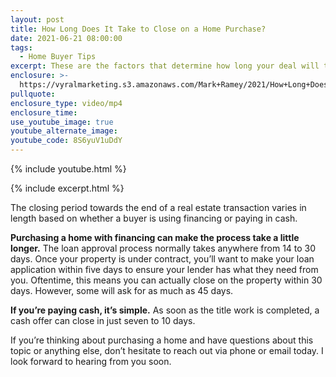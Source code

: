 ```yaml
---
layout: post
title: How Long Does It Take to Close on a Home Purchase?
date: 2021-06-21 08:00:00
tags:
  - Home Buyer Tips
excerpt: These are the factors that determine how long your deal will take to close.
enclosure: >-
  https://vyralmarketing.s3.amazonaws.com/Mark+Ramey/2021/How+Long+Does+It+Take+to+Close+on+a+Home+Purchase_.mp4
pullquote:
enclosure_type: video/mp4
enclosure_time:
use_youtube_image: true
youtube_alternate_image:
youtube_code: 8S6yuV1uDdY
---
```

{% include youtube.html %}

{% include excerpt.html %}

The closing period towards the end of a real estate transaction varies in length based on whether a buyer is using financing or paying in cash.&nbsp;

**Purchasing a home with financing can make the process take a little longer.** The loan approval process normally takes anywhere from 14 to 30 days. Once your property is under contract, you’ll want to make your loan application within five days to ensure your lender has what they need from you. Oftentime, this means you can actually close on the property within 30 days. However, some will ask for as much as 45 days.

**If you’re paying cash, it’s simple.** As soon as the title work is completed, a cash offer can close in just seven to 10 days.

If you’re thinking about purchasing a home and have questions about this topic or anything else, don’t hesitate to reach out via phone or email today. I look forward to hearing from you soon.
